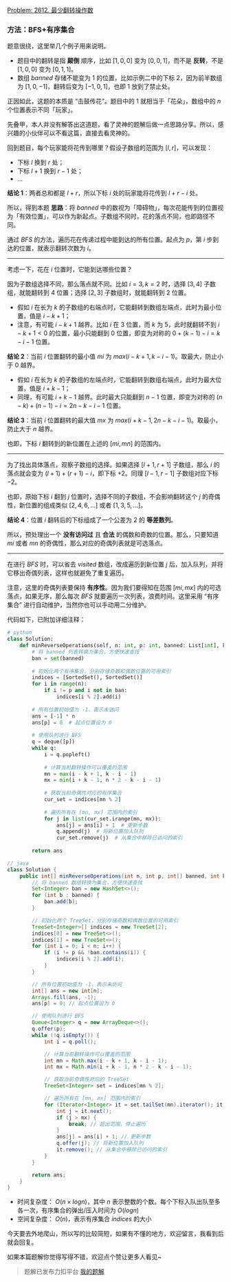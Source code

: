 [Problem: 2612. 最少翻转操作数](https://leetcode.cn/problems/minimum-reverse-operations/description/)

### 方法：BFS+有序集合

题意很绕，这里举几个例子用来说明。

- 题目中的翻转是指 **颠倒** 顺序，比如 $[1,0,0]$ 变为 $[0,0,1]$，而不是 **反转**，不是 $[1,0,0]$ 变为 $[0,1,1]$。
- 数组 $banned$ 存储不能变为 $1$ 的位置，比如示例二中的下标 $2$，因为前半数组为 $[1,0,-1]$，翻转后变为 $[-1,0,1]$，也即 $1$ 放到了禁止处。

正因如此，这题的本质是 “击鼓传花”。题目中的 $1$ 就相当于「花朵」，数组中的 $n$ 个位置表示不同「玩家」。

先叠甲，本人并没有解答出这道题，看了灵神的题解后做一点思路分享。所以，感兴趣的小伙伴可以不看这篇，直接去看灵神的。

回到题目，每个玩家能将花传到哪里？假设子数组的范围为 $[l,r]$，可以发现：

- 下标 $l$ 换到 $r$ 处；
- 下标 $l+1$ 换到 $r-1$ 处；
- $\dots$

**结论 $1$**：两者总和都是 $l+r$，所以下标 $i$ 处的玩家能将花传到 $l+r-i$ 处。

所以，得到本题 **思路**：将 $banned$ 中的数视为「障碍物」，每次花能传到的位置视为「有效位置」，可以作为新起点。子数组不同时，花的落点不同，也即路径不同。

通过 $BFS$ 的方法，遍历花在传递过程中能到达的所有位置。起点为 $p$，第 $i$ 步到达的位置，就表示翻转次数为 $i$。

---

考虑一下，花在 $i$ 位置时，它能到达哪些位置？

因为子数组选择不同，那么落点就不同。比如 $i=3,k=2$ 时，选择 $[3,4]$ 子数组，就能翻转到 $4$ 位置；选择 $[2,3]$ 子数组时，就能翻转到 $2$ 位置。

- 假如 $i$ 在长为 $k$ 的子数组的右端点时，它能翻转到数组左端点，此时为最小位置，值是 $i-k+1$；
- 注意，有可能 $i-k+1$ 越界。比如 $i$ 在 $3$ 位置，而 $k$ 为 $5$，此时就翻转不到 $i-k+1<0$ 的位置，最小只能翻到 $0$ 位置，即变为对称的 $0+(k-1)-i=k-i-1$ 位置。

**结论 $2$**：当前 $i$ 位置翻转的最小值 $mi$ 为 $max(i-k+1,k-i-1)$。取最大，防止小于 $0$ 越界。

- 假如 $i$ 在长为 $k$ 的子数组的左端点时，它能翻转到数组右端点，此时为最大位置，值是 $i+k-1$；
- 同理，有可能 $i+k-1$ 越界。此时最大只能翻到 $n-1$ 位置，即变为对称的 $(n-k)+(n-1)-i=2n-k-i-1$ 位置。

**结论 $3$**：当前 $i$ 位置翻转的最大值 $mx$ 为 $max(i+k-1,2n-k-i-1)$。取最小，防止大于 $n$ 越界。

也即，下标 $i$ 翻转到的新位置在上述的 $[mi,mn]$ 的范围内。

---

为了找出具体落点，观察子数组的选择。如果选择 $[l+1,r+1]$ 子数组，那么 $i$ 的落点就会变为 $(l+1)+(r+1)-i$，即下标 $+2$。同理 $[l-1,r-1]$ 子数组对应下标 $-2$。

也即，原始下标 $i$ 翻到 $j$ 位置时，选择不同的子数组，不会影响翻转这个 $j$ 的奇偶性，新位置的组成类似 $[2,4,6,\dots]$ 或者 $[1,3,5,\dots]$。

**结论 $4$**：位置 $i$ 翻转后的下标组成了一个公差为 $2$ 的 **等差数列**。

所以，预处理出一个 **没有访问过** 且 **合法** 的偶数和奇数的位置。那么，只要知道 $mi$ 或者 $mn$ 的奇偶性，那么对应的奇偶列表就是可选落点。

---

在进行 $BFS$ 时，可以省去 $visited$ 数组，改成遍历到新位置 $j$ 后，加入队列，并将它移出奇偶列表，这样也就避免了重复遍历。

注意，这里的奇偶列表要保持 **有序性**。因为我们要得知在范围 $[mi,mx]$ 内的可选落点，如果无序，那么每次 $BFS$ 就要遍历一次列表，浪费时间。这里采用 “有序集合” 进行自动维护，当然你也可以手动用二分维护。

代码如下，已附加详细注释：

```Python
# python
class Solution:
    def minReverseOperations(self, n: int, p: int, banned: List[int], k: int) -> List[int]:
        # 将 banned 列表转换为集合，方便快速查找
        ban = set(banned)
        
        # 初始化两个有序集合，分别存储奇数和偶数位置的可用索引
        indices = [SortedSet(), SortedSet()]
        for i in range(n):
            if i != p and i not in ban:
                indices[i % 2].add(i)
        
        # 所有位置初始值为 -1，表示未访问
        ans = [-1] * n
        ans[p] = 0  # 起点位置设为 0
        
        # 使用队列进行 BFS
        q = deque([p])
        while q:
            i = q.popleft()
            
            # 计算当前翻转操作可以覆盖的范围
            mn = max(i - k + 1, k - i - 1)
            mx = min(i + k - 1, n * 2 - k - i - 1)
            
            # 获取当前奇偶性对应的有序集合
            cur_set = indices[mn % 2]
            
            # 遍历所有在 [mn, mx] 范围内的索引
            for j in list(cur_set.irange(mn, mx)):
                ans[j] = ans[i] + 1  # 更新步数
                q.append(j)  # 将新位置加入队列
                cur_set.remove(j)  # 从集合中移除已访问的索引
        
        return ans
```

```java
// java
class Solution {
    public int[] minReverseOperations(int n, int p, int[] banned, int k) {
        // 将 banned 数组转换为集合，方便快速查找
        Set<Integer> ban = new HashSet<>();
        for (int b : banned) {
            ban.add(b);
        }

        // 初始化两个 TreeSet，分别存储奇数和偶数位置的可用索引
        TreeSet<Integer>[] indices = new TreeSet[2];
        indices[0] = new TreeSet<>();
        indices[1] = new TreeSet<>();
        for (int i = 0; i < n; i++) {
            if (i != p && !ban.contains(i)) {
                indices[i % 2].add(i);
            }
        }

        // 所有位置初始值为 -1，表示未访问
        int[] ans = new int[n];
        Arrays.fill(ans, -1);
        ans[p] = 0; // 起点位置设为 0

        // 使用队列进行 BFS
        Queue<Integer> q = new ArrayDeque<>();
        q.offer(p);
        while (!q.isEmpty()) {
            int i = q.poll();

            // 计算当前翻转操作可以覆盖的范围
            int mn = Math.max(i - k + 1, k - i - 1);
            int mx = Math.min(i + k - 1, n * 2 - k - i - 1);

            // 获取当前奇偶性对应的 TreeSet
            TreeSet<Integer> set = indices[mn % 2];

            // 遍历所有在 [mn, mx] 范围内的索引
            for (Iterator<Integer> it = set.tailSet(mn).iterator(); it.hasNext(); ) {
                int j = it.next();
                if (j > mx) {
                    break; // 超出范围，停止遍历
                }
                ans[j] = ans[i] + 1; // 更新步数
                q.offer(j); // 将新位置加入队列
                it.remove(); // 从集合中移除已访问的索引
            }
        }

        return ans;
    }
}
```

- 时间复杂度： $O(n\times logn)$，其中 $n$ 表示整数的个数。每个下标入队出队至多各一次，有序集合的弹出/压入时间为 $O(logn)$
- 空间复杂度： $O(n)$，表示有序集合 $indices$ 的大小

今天要去外地爬山，所以写的比较简短，如果有不懂的地方，欢迎留言，我看到后就会回复。

如果本篇题解你觉得写得不错，欢迎点个赞让更多人看见~

> 题解已发布力扣平台 [我的题解](https://leetcode.cn/problems/minimum-reverse-operations/solutions/3620187/bfs-wen-ti-zhuan-hua-bfsyou-xu-ji-he-fen-c5kb/)
